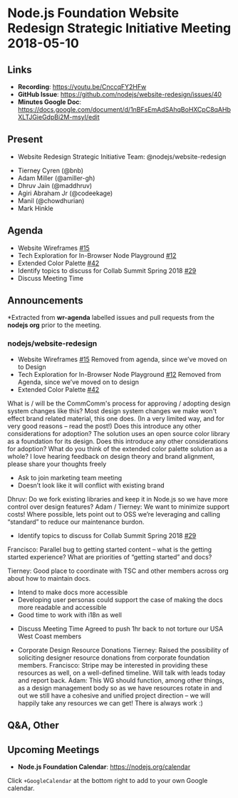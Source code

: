 # Node.js Foundation Website Redesign Strategic Initiative Meeting 2018-05-10

## Links

* **Recording**: https://youtu.be/CnccqFY2HFw
* **GitHub Issue**: https://github.com/nodejs/website-redesign/issues/40
* **Minutes Google Doc**: https://docs.google.com/document/d/1nBFsEmAdSAhqBoHXCpC8qAHbXLTJGieGdpBi2M-msyI/edit

## Present

* Website Redesign Strategic Initiative Team: @nodejs/website-redesign

 - Tierney Cyren (@bnb)
 - Adam Miller (@amiller-gh)
 - Dhruv Jain (@maddhruv)
 - Agiri Abraham Jr (@codeekage)
 - Manil (@chowdhurian)
 - Mark Hinkle

## Agenda

* Website Wireframes [#15](https://github.com/nodejs/website-redesign/issues/15)
* Tech Exploration for In-Browser Node Playground [#12](https://github.com/nodejs/website-redesign/issues/12)
* Extended Color Palette [#42](https://github.com/nodejs/website-redesign/issues/42)
* Identify topics to discuss for Collab Summit Spring 2018 [#29](https://github.com/nodejs/website-redesign/issues/29)
* Discuss Meeting Time

## Announcements

*Extracted from **wr-agenda** labelled issues and pull requests from the **nodejs org** prior to the meeting.

### nodejs/website-redesign

* Website Wireframes [#15](https://github.com/nodejs/website-redesign/issues/15)
Removed from agenda, since we’ve moved on to Design
* Tech Exploration for In-Browser Node Playground
[#12](https://github.com/nodejs/website-redesign/issues/12)
Removed from Agenda, since we’ve moved on to design
* Extended Color Palette [#42](https://github.com/nodejs/website-redesign/issues/42)

What is / will be the CommComm's process for approving / adopting design system changes like this?
Most design system changes we make won't effect brand related material, this one does. (In a very limited way, and for very good reasons – read the post!) Does this introduce any other considerations for adoption?
The solution uses an open source color library as a foundation for its design. Does this introduce any other considerations for adoption?
What do you think of the extended color palette solution as a whole? I love hearing feedback on design theory and brand alignment, please share your thoughts freely

- Ask to join marketing team meeting
- Doesn’t look like it will conflict with existing brand

Dhruv: Do we fork existing libraries and keep it in Node.js so we have more control over design features?
Adam / Tierney: We want to minimize support costs! Where possible, lets point out to OSS we’re leveraging and calling “standard” to reduce our maintenance burdon.

* Identify topics to discuss for Collab Summit Spring 2018 [#29](https://github.com/nodejs/website-redesign/issues/29)

Francisco: Parallel bug to getting started content – what is the getting started experience? What are priorities of “getting started” and docs?

Tierney: Good place to coordinate with TSC and other members across org about how to maintain docs.

- Intend to make docs more accessible
- Developing user personas could support the case of making the docs more readable and accessible
- Good time to work with i18n as well

* Discuss Meeting Time
Agreed to push 1hr back to not torture our USA West Coast members

* Corporate Design Resource Donations
Tierney: Raised the possibility of soliciting designer resource donations from corporate foundation members.
Francisco: Stripe may be interested in providing these resources as well, on a well-defined timeline. Will talk with leads today and report back.
Adam: This WG should function, among other things, as a design management body so as we have resources rotate in and out we still have a cohesive and unified project direction – we will happily take any resources we can get! There is always work :)

## Q&A, Other

## Upcoming Meetings

* **Node.js Foundation Calendar**: https://nodejs.org/calendar

Click `+GoogleCalendar` at the bottom right to add to your own Google calendar.
